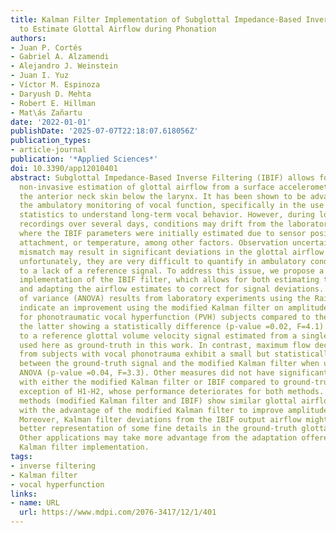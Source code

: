 ```yaml
---
title: Kalman Filter Implementation of Subglottal Impedance-Based Inverse Filtering
  to Estimate Glottal Airflow during Phonation
authors:
- Juan P. Cortés
- Gabriel A. Alzamendi
- Alejandro J. Weinstein
- Juan I. Yuz
- Víctor M. Espinoza
- Daryush D. Mehta
- Robert E. Hillman
- Mat\ás Zañartu
date: '2022-01-01'
publishDate: '2025-07-07T22:18:07.618056Z'
publication_types:
- article-journal
publication: '*Applied Sciences*'
doi: 10.3390/app12010401
abstract: Subglottal Impedance-Based Inverse Filtering (IBIF) allows for the continuous,
  non-invasive estimation of glottal airflow from a surface accelerometer placed over
  the anterior neck skin below the larynx. It has been shown to be advantageous for
  the ambulatory monitoring of vocal function, specifically in the use of high-order
  statistics to understand long-term vocal behavior. However, during long-term ambulatory
  recordings over several days, conditions may drift from the laboratory environment
  where the IBIF parameters were initially estimated due to sensor positioning, skin
  attachment, or temperature, among other factors. Observation uncertainties and model
  mismatch may result in significant deviations in the glottal airflow estimates;
  unfortunately, they are very difficult to quantify in ambulatory conditions due
  to a lack of a reference signal. To address this issue, we propose a Kalman filter
  implementation of the IBIF filter, which allows for both estimating the model uncertainty
  and adapting the airflow estimates to correct for signal deviations. One-way analysis
  of variance (ANOVA) results from laboratory experiments using the Rainbow Passage
  indicate an improvement using the modified Kalman filter on amplitude-based measures
  for phonotraumatic vocal hyperfunction (PVH) subjects compared to the standard IBIF;
  the latter showing a statistically difference (p-value =0.02, F=4.1) with respect
  to a reference glottal volume velocity signal estimated from a single notch filter
  used here as ground-truth in this work. In contrast, maximum flow declination rates
  from subjects with vocal phonotrauma exhibit a small but statistically difference
  between the ground-truth signal and the modified Kalman filter when using one-way
  ANOVA (p-value =0.04, F=3.3). Other measures did not have significant differences
  with either the modified Kalman filter or IBIF compared to ground-truth, with the
  exception of H1-H2, whose performance deteriorates for both methods. Overall, both
  methods (modified Kalman filter and IBIF) show similar glottal airflow measures,
  with the advantage of the modified Kalman filter to improve amplitude estimation.
  Moreover, Kalman filter deviations from the IBIF output airflow might suggest a
  better representation of some fine details in the ground-truth glottal airflow signal.
  Other applications may take more advantage from the adaptation offered by the modified
  Kalman filter implementation.
tags:
- inverse filtering
- Kalman filter
- vocal hyperfunction
links:
- name: URL
  url: https://www.mdpi.com/2076-3417/12/1/401
---
```

